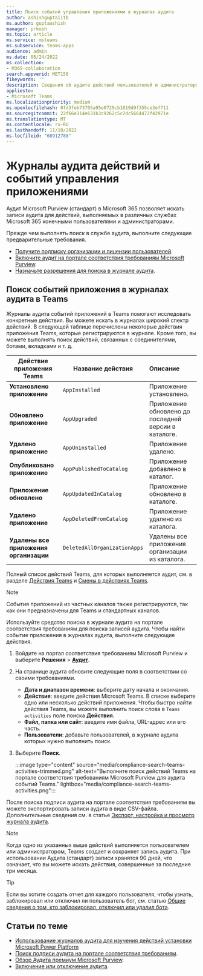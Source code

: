 ```yaml
---
title: Поиск событий управления приложениями в журналах аудита
author: ashishguptaiitb
ms.author: guptaashish
manager: prkosh
ms.topic: article
ms.service: msteams
ms.subservice: teams-apps
audience: admin
ms.date: 08/24/2022
ms.collection:
- M365-collaboration
search.appverid: MET150
f1keywords: ''
description: Сведения об аудите действий пользователей и администраторов в приложении Teams в организации.
appliesto:
- Microsoft Teams
ms.localizationpriority: medium
ms.openlocfilehash: 0fd3feb73705a95e0729cb1819d9f355ce3ef711
ms.sourcegitcommit: 22f66e314e631b3c9262c5c7dc5664472f42971e
ms.translationtype: MT
ms.contentlocale: ru-RU
ms.lasthandoff: 11/10/2022
ms.locfileid: "68912788"
---
```

# <a name="audit-logs-of-app-management-activities-and-events"></a>Журналы аудита действий и событий управления приложениями

Аудит Microsoft Purview (стандарт) в Microsoft 365 позволяет искать записи аудита для действий, выполняемых в различных службах Microsoft 365 конечными пользователями и администраторами.

Прежде чем выполнять поиск в службе аудита, выполните следующие предварительные требования.

* [Получите подписку организации и лицензии пользователей](/microsoft-365/compliance/set-up-basic-audit).
* [Включите аудит на портале соответствия требованиям Microsoft Purview](/microsoft-365/compliance/turn-audit-log-search-on-or-off).
* [Назначьте разрешения для поиска в журнале аудита](/microsoft-365/compliance/set-up-basic-audit).

## <a name="search-the-audit-logs-for-app-events-in-teams"></a>Поиск событий приложения в журналах аудита в Teams

Журналы аудита событий приложений в Teams помогают исследовать конкретные действия. Вы можете искать в журналах широкий спектр действий. В следующей таблице перечислены некоторые действия приложения Teams, которые регистрируются в журнале. Кроме того, вы можете выполнять поиск действий, связанных с соединителями, ботами, вкладками и т. д.

| Действие приложения Teams                  | Название действия                | Описание                                              |
|-----------------------------------|------------------------------|:---------------------------------------------------------|
| **Установлено приложение**                 | `AppInstalled`               | Приложение установлено.                                     |
| **Обновлено приложение**                  | `AppUpgraded`                | Приложение обновлено до последней версии в каталоге. |
| **Удалено приложение**               | `AppUninstalled`             | Приложение удалено.                                   |
| **Опубликовано приложение**                 | `AppPublishedToCatalog`      | Приложение добавлено в каталог.                          |
| **Приложение обновлено**                   | `AppUpdatedInCatalog`        | Приложение обновлено в каталоге.                        |
| **Удалено приложение**                   | `AppDeletedFromCatalog`      | Приложение удалено из каталога.                      |
| **Удалены все приложения организации** | `DeletedAllOrganizationApps` | Удалены все приложения организации из каталога.          |

Полный список действий Teams, для которых выполняется аудит, см. в разделе [Действия Teams](audit-log-events.md#teams-activities) и [Смены в действиях Teams](audit-log-events.md#shifts-in-teams-activities).

> [!NOTE]
> События приложений из частных каналов также регистрируются, так как они предназначены для Teams и стандартных каналов.

Используйте средство поиска в журнале аудита на портале соответствия требованиям для поиска записей аудита. Чтобы найти событие приложения в журналах аудита, выполните следующие действия.

1. Войдите на портал соответствия требованиям Microsoft Purview и выберите **Решения** > **[Аудит](https://compliance.microsoft.com/auditlogsearch)**.
1. На странице аудита обновите следующие поля в соответствии со своими требованиями.

   * **Дата и диапазон времени**: выберите дату начала и окончания.
   * **Действия**: введите действия Microsoft Teams. В списке выберите одно или несколько действий приложения. Чтобы быстро найти действия Teams, вы можете выполнить поиск слова в `Teams activities` поле поиска **Действия**.
   * **Файл, папка или сайт**: введите имя файла, URL-адрес или его часть.
   * **Пользователи**: добавьте пользователей, в журнале аудита которых нужно выполнить поиск.

1. Выберите **Поиск**.

   :::image type="content" source="media/compliance-search-teams-activities-trimmed.png" alt-text="Выполните поиск действий Teams на портале соответствия требованиям Microsoft Purview для аудита событий Teams." lightbox="media/compliance-search-teams-activities.png":::

После поиска подписи аудита на портале соответствия требованиям вы можете экспортировать записи аудита в виде CSV-файла. Дополнительные сведения см. в статье [Экспорт, настройка и просмотр журнала аудита](/microsoft-365/compliance/export-view-audit-log-records).

> [!NOTE]
> Когда одно из указанных выше действий выполняется пользователем или администратором, Teams создает и сохраняет запись аудита. При использовании Аудита (стандарт) записи хранятся 90 дней, что означает, что вы можете искать действия, совершенные за последние три месяца.

> [!TIP]
> Если вы хотите создать отчет для каждого пользователя, чтобы узнать, заблокировал или отключил ли пользователь бот, см. статью [Общие сведения о том, кто заблокировал, отключил или удалил бота](/microsoftteams/platform/bots/how-to/conversations/send-proactive-messages?#understand-who-blocked-muted-or-uninstalled-a-bot).

## <a name="related-articles"></a>Статьи по теме

* [Использование журналов аудита для изучения действий установки Microsoft Power Platform](manage-power-platform-apps.md#use-audit-logs-to-investigate-microsoft-power-platform-installation-activity)
* [Поиск подписи аудита на портале соответствия требованиям](/microsoft-365/compliance/search-the-audit-log-in-security-and-compliance).
* [Обзор Аудита премиум Microsoft Purview](/microsoft-365/compliance/advanced-audit).
* [Включение или отключение аудита](/microsoft-365/compliance/turn-audit-log-search-on-or-off).
